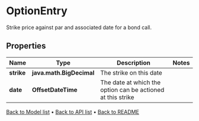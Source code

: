 

# OptionEntry

Strike price against par and associated date for a bond call.

## Properties

| Name | Type | Description | Notes |
|------------ | ------------- | ------------- | -------------|
|**strike** | **java.math.BigDecimal** | The strike on this date |  |
|**date** | **OffsetDateTime** | The date at which the option can be actioned at this strike |  |



[Back to Model list](../README.md#documentation-for-models) &#8226; [Back to API list](../README.md#documentation-for-api-endpoints) &#8226; [Back to README](../README.md)



